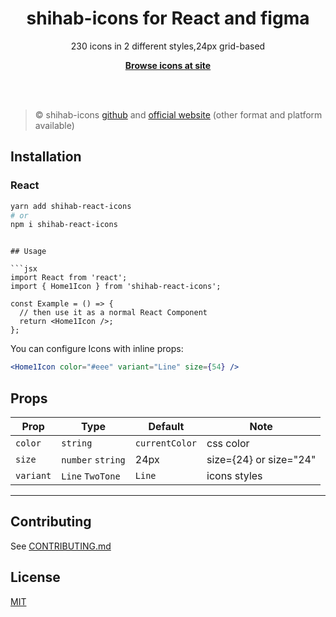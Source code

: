 <h1 align="center">shihab-icons for React and figma</h1>

<p align="center">
  230 icons in 2 different styles,24px grid-based
<p>

<p align="center">
  <a href="https://shihab-icons.vercel.app/"><strong>Browse icons at site</strong></a>
</p>
<br>
<br>

> ©️ shihab-icons [github](https://github.com/alaa-sufi/react-shihab-icons) and
> [official website](https://shihab-icons.vercel.app/) (other format and platform available)

## Installation

### React

```bash
yarn add shihab-react-icons
# or
npm i shihab-react-icons
```

````

## Usage

```jsx
import React from 'react';
import { Home1Icon } from 'shihab-react-icons';

const Example = () => {
  // then use it as a normal React Component
  return <Home1Icon />;
};
````

You can configure Icons with inline props:

```jsx
<Home1Icon color="#eee" variant="Line" size={54} />
```

## Props

| Prop      | Type              | Default        | Note                   |
| --------- | ----------------- | -------------- | ---------------------- |
| `color`   | `string`          | `currentColor` | css color              |
| `size`    | `number` `string` | 24px           | size={24} or size="24" |
| `variant` | `Line` `TwoTone`  | `Line`         | icons styles           |

---

## Contributing

See [CONTRIBUTING.md](./CONTRIBUTING.md)

## License

[MIT](./LICENSE)

